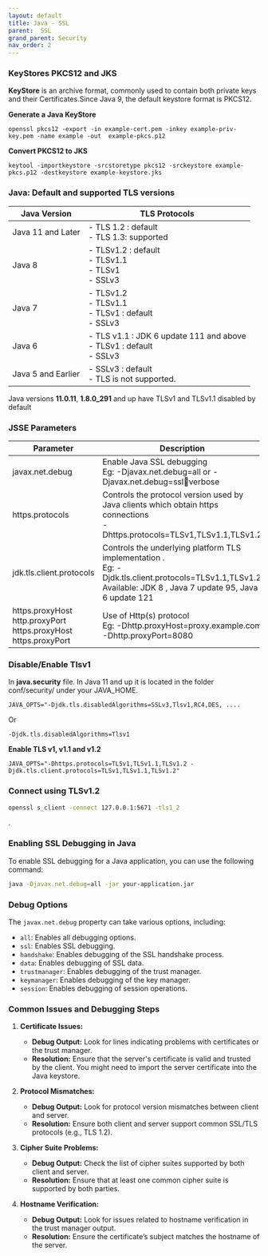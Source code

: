 ```yaml
---
layout: default
title: Java - SSL
parent:  SSL
grand_parent: Security
nav_order: 2
---
```


### KeyStores PKCS12 and JKS 
**KeyStore** is an archive format, commonly used to contain both private keys and their Certificates.Since Java 9, the default keystore format is PKCS12. 

**Generate a Java KeyStore**

    openssl pkcs12 -export -in example-cert.pem -inkey example-priv-key.pem -name example -out  example-pkcs.p12 

**Convert PKCS12 to JKS**

	keytool -importkeystore -srcstoretype pkcs12 -srckeystore example-pkcs.p12 -destkeystore example-keystore.jks


### Java: Default and supported TLS versions

| Java Version                                       | TLS Protocols                              | 
| -------------------------------------------------- | ----------------------------------------- |
| Java 11 and Later                                  | - TLS 1.2 : default <br>- TLS 1.3: supported                        |
| Java 8                                             | - TLSv1.2 : default<br>- TLSv1.1<br>- TLSv1<br>- SSLv3                         |
| Java 7                                             | - TLSv1.2<br>- TLSv1.1<br>- TLSv1 : default<br>- SSLv3              |
| Java 6                                             | - TLS v1.1 : JDK 6 update 111 and above<br>- TLSv1 : default<br>- SSLv3 |
| Java 5 and Earlier                                 | - SSLv3 : default <br>- TLS is not supported.|

Java versions **11.0.11**, **1.8.0_291** and up have TLSv1 and TLSv1.1 disabled by default


### JSSE Parameters
| Parameter                | Description                                                                                       |
| ------------------------ | ------------------------------------------------------------------------------------------------- |
| javax.net.debug          | Enable Java SSL debugging<br>Eg: -Djavax.net.debug=all or  -Djavax.net.debug=ssl:handshake:verbose|
| https.protocols          | Controls the protocol version used by Java clients which obtain https connections<br> -Dhttps.protocols=TLSv1,TLSv1.1,TLSv1.2|
| jdk.tls.client.protocols | Controls the underlying platform TLS implementation .<br> Eg: -Djdk.tls.client.protocols=TLSv1.1,TLSv1.2<br> Available: JDK 8 , Java 7 update 95, Java 6 update 121|
| https.proxyHost<br>http.proxyPort<br>https.proxyHost<br>https.proxyPort| Use of Http(s) protocol<br> Eg: -Dhttp.proxyHost=proxy.example.com -Dhttp.proxyPort=8080|


### Disable/Enable Tlsv1 


In **java.security** file. In Java 11 and up it is located in the folder conf/security/ under your JAVA_HOME.

~~~
JAVA_OPTS="-Djdk.tls.disabledAlgorithms=SSLv3,Tlsv1,RC4,DES, ....
~~~

Or 

~~~
-Djdk.tls.disabledAlgorithms=Tlsv1
~~~ 


**Enable TLS v1, v1.1 and v1.2**

~~~
JAVA_OPTS="-Dhttps.protocols=TLSv1,TLSv1.1,TLSv1.2 -Djdk.tls.client.protocols=TLSv1,TLSv1.1,TLSv1.2"
~~~~

### Connect using TLSv1.2

```sh
openssl s_client -connect 127.0.0.1:5671 -tls1_2
```
.



### Enabling SSL Debugging in Java

To enable SSL debugging for a Java application, you can use the following command:

```sh
java -Djavax.net.debug=all -jar your-application.jar
```

### Debug Options

The `javax.net.debug` property can take various options, including:

- `all`: Enables all debugging options.
- `ssl`: Enables SSL debugging.
- `handshake`: Enables debugging of the SSL handshake process.
- `data`: Enables debugging of SSL data.
- `trustmanager`: Enables debugging of the trust manager.
- `keymanager`: Enables debugging of the key manager.
- `session`: Enables debugging of session operations.

### Common Issues and Debugging Steps

1. **Certificate Issues:**
   - **Debug Output:** Look for lines indicating problems with certificates or the trust manager.
   - **Resolution:** Ensure that the server's certificate is valid and trusted by the client. You might need to import the server certificate into the Java keystore.

2. **Protocol Mismatches:**
   - **Debug Output:** Look for protocol version mismatches between client and server.
   - **Resolution:** Ensure both client and server support common SSL/TLS protocols (e.g., TLS 1.2).

3. **Cipher Suite Problems:**
   - **Debug Output:** Check the list of cipher suites supported by both client and server.
   - **Resolution:** Ensure that at least one common cipher suite is supported by both parties.

4. **Hostname Verification:**
   - **Debug Output:** Look for issues related to hostname verification in the trust manager output.
   - **Resolution:** Ensure the certificate’s subject matches the hostname of the server.

